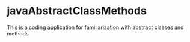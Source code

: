 # javaAbstractClassMethods
This is a coding application for familiarization with abstract classes and methods 
